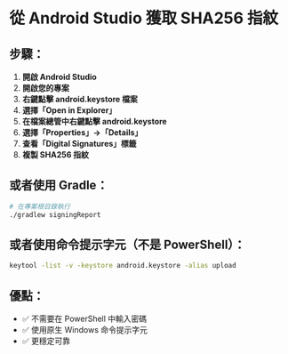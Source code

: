 # 從 Android Studio 獲取 SHA256 指紋

## 步驟：

1. **開啟 Android Studio**
2. **開啟您的專案**
3. **右鍵點擊 android.keystore 檔案**
4. **選擇「Open in Explorer」**
5. **在檔案總管中右鍵點擊 android.keystore**
6. **選擇「Properties」→「Details」**
7. **查看「Digital Signatures」標籤**
8. **複製 SHA256 指紋**

## 或者使用 Gradle：

```bash
# 在專案根目錄執行
./gradlew signingReport
```

## 或者使用命令提示字元（不是 PowerShell）：

```cmd
keytool -list -v -keystore android.keystore -alias upload
```

## 優點：

- ✅ 不需要在 PowerShell 中輸入密碼
- ✅ 使用原生 Windows 命令提示字元
- ✅ 更穩定可靠
